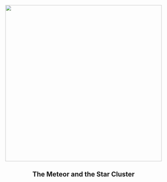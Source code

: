 
<p align="center"><img src="https://apod.nasa.gov/apod/image/2508/MeteorPleiades_Alqasimi_960.jpg" width="500" height="500"></p>
<h2 align="center"> The Meteor and the Star Cluster </h2>
